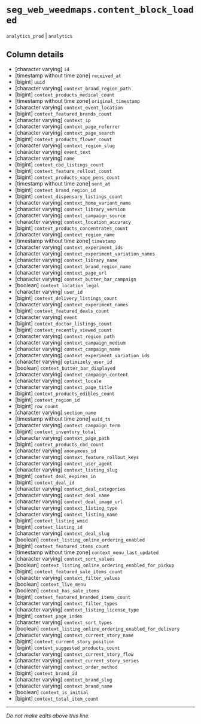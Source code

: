 # `seg_web_weedmaps.content_block_loaded`
`analytics_prod` | `analytics`

## Column details
* [character varying] `id`
* [timestamp without time zone] `received_at`
* [bigint]    `uuid`
* [character varying] `context_brand_region_path`
* [bigint]    `context_products_medical_count`
* [timestamp without time zone] `original_timestamp`
* [character varying] `context_event_location`
* [bigint]    `context_featured_brands_count`
* [character varying] `context_ip`
* [character varying] `context_page_referrer`
* [character varying] `context_page_search`
* [bigint]    `context_products_flower_count`
* [character varying] `context_region_slug`
* [character varying] `event_text`
* [character varying] `name`
* [bigint]    `context_cbd_listings_count`
* [bigint]    `context_feature_rollout_count`
* [bigint]    `context_products_vape_pens_count`
* [timestamp without time zone] `sent_at`
* [bigint]    `context_brand_region_id`
* [bigint]    `context_dispensary_listings_count`
* [character varying] `context_home_variant_name`
* [character varying] `context_library_version`
* [character varying] `context_campaign_source`
* [character varying] `context_location_accuracy`
* [bigint]    `context_products_concentrates_count`
* [character varying] `context_region_name`
* [timestamp without time zone] `timestamp`
* [character varying] `context_experiment_ids`
* [character varying] `context_experiment_variation_names`
* [character varying] `context_library_name`
* [character varying] `context_brand_region_name`
* [character varying] `context_page_url`
* [character varying] `context_butter_bar_campaign`
* [boolean]   `context_location_legal`
* [character varying] `user_id`
* [bigint]    `context_delivery_listings_count`
* [character varying] `context_experiment_names`
* [bigint]    `context_featured_deals_count`
* [character varying] `event`
* [bigint]    `context_doctor_listings_count`
* [bigint]    `context_recently_viewed_count`
* [character varying] `context_region_path`
* [character varying] `context_campaign_medium`
* [character varying] `context_campaign_name`
* [character varying] `context_experiment_variation_ids`
* [character varying] `optimizely_user_id`
* [boolean]   `context_butter_bar_displayed`
* [character varying] `context_campaign_content`
* [character varying] `context_locale`
* [character varying] `context_page_title`
* [bigint]    `context_products_edibles_count`
* [bigint]    `context_region_id`
* [bigint]    `row_count`
* [character varying] `section_name`
* [timestamp without time zone] `uuid_ts`
* [character varying] `context_campaign_term`
* [bigint]    `context_inventory_total`
* [character varying] `context_page_path`
* [bigint]    `context_products_cbd_count`
* [character varying] `anonymous_id`
* [character varying] `context_feature_rollout_keys`
* [character varying] `context_user_agent`
* [character varying] `context_listing_slug`
* [bigint]    `context_deal_expires_in`
* [bigint]    `context_deal_id`
* [character varying] `context_deal_categories`
* [character varying] `context_deal_name`
* [character varying] `context_deal_image_url`
* [character varying] `context_listing_type`
* [character varying] `context_listing_name`
* [bigint]    `context_listing_wmid`
* [bigint]    `context_listing_id`
* [character varying] `context_deal_slug`
* [boolean]   `context_listing_online_ordering_enabled`
* [bigint]    `context_featured_items_count`
* [timestamp without time zone] `context_menu_last_updated`
* [character varying] `context_sort_values`
* [boolean]   `context_listing_online_ordering_enabled_for_pickup`
* [bigint]    `context_featured_sale_items_count`
* [character varying] `context_filter_values`
* [boolean]   `context_live_menu`
* [boolean]   `context_has_sale_items`
* [bigint]    `context_featured_branded_items_count`
* [character varying] `context_filter_types`
* [character varying] `context_listing_license_type`
* [bigint]    `context_page_index`
* [character varying] `context_sort_types`
* [boolean]   `context_listing_online_ordering_enabled_for_delivery`
* [character varying] `context_current_story_name`
* [bigint]    `context_current_story_position`
* [bigint]    `context_suggested_products_count`
* [character varying] `context_current_story_flow`
* [character varying] `context_current_story_series`
* [character varying] `context_order_method`
* [bigint]    `context_brand_id`
* [character varying] `context_brand_slug`
* [character varying] `context_brand_name`
* [boolean]   `context_is_initial`
* [bigint]    `context_total_item_count`

-------------------------------------------------------------------------------
*Do not make edits above this line.*
